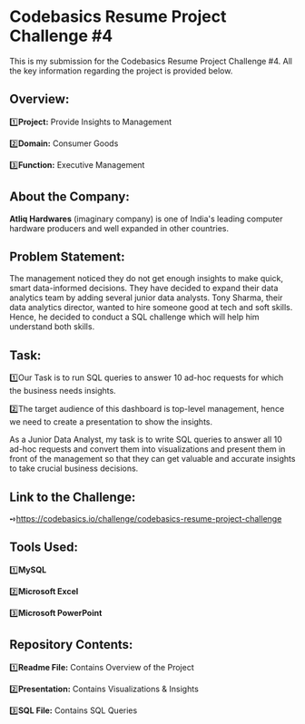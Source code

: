 # Codebasics Resume Project Challenge #4
This is my submission for the Codebasics Resume Project Challenge #4. All the key information regarding the project is provided below.
## Overview:
1️⃣**Project:** Provide Insights to Management 

2️⃣**Domain:** Consumer Goods

3️⃣**Function:** Executive Management
## About the Company: 
**Atliq Hardwares** (imaginary company) is one of India's leading computer hardware producers and well expanded in other countries.
## Problem Statement:
The management noticed they do not get enough insights to make quick, smart data-informed decisions. They have decided to expand their data analytics team by adding several junior data analysts. Tony Sharma, their data analytics director, wanted to hire someone good at tech and soft skills. Hence, he decided to conduct a SQL challenge which will help him understand both skills.
## Task:
1️⃣Our Task is to run SQL queries to answer 10 ad-hoc requests for which the business needs insights.

2️⃣The target audience of this dashboard is top-level management, hence we need to create a presentation to show the insights.

As a Junior Data Analyst, my task is to write SQL queries to answer all 10 ad-hoc requests and convert them into visualizations and present them in front of the management so that they can get valuable and accurate insights to take crucial business decisions.
## Link to the Challenge: 
➺https://codebasics.io/challenge/codebasics-resume-project-challenge
## Tools Used:
1️⃣**MySQL**

2️⃣**Microsoft Excel**

3️⃣**Microsoft PowerPoint**
## Repository Contents:
1️⃣**Readme File:** Contains Overview of the Project

2️⃣**Presentation:** Contains Visualizations & Insights 

3️⃣**SQL File:** Contains SQL Queries

